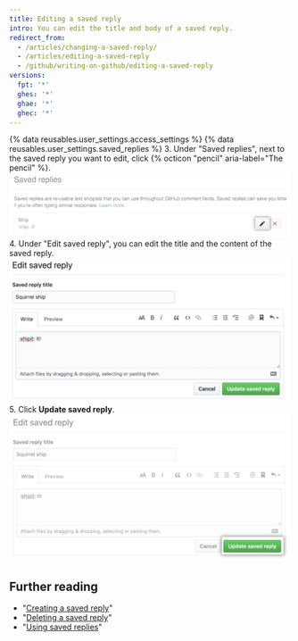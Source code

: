```yaml
---
title: Editing a saved reply
intro: You can edit the title and body of a saved reply.
redirect_from:
  - /articles/changing-a-saved-reply/
  - /articles/editing-a-saved-reply
  - /github/writing-on-github/editing-a-saved-reply
versions:
  fpt: '*'
  ghes: '*'
  ghae: '*'
  ghec: '*'
---
```

{% data reusables.user_settings.access_settings %}
{% data reusables.user_settings.saved_replies %}
3. Under "Saved replies", next to the saved reply you want to edit, click {% octicon "pencil" aria-label="The pencil" %}.  
![Edit a saved reply](/assets/images/help/settings/saved-replies-edit-existing.png)
4. Under "Edit saved reply", you can edit the title and the content of the saved reply.
![Edit title and content](/assets/images/help/settings/saved-replies-edit-existing-content.png)
5. Click **Update saved reply**.
![Update saved reply](/assets/images/help/settings/saved-replies-save-edit.png)

## Further reading

- "[Creating a saved reply](/articles/creating-a-saved-reply)"
- "[Deleting a saved reply](/articles/deleting-a-saved-reply)"
- "[Using saved replies](/articles/using-saved-replies)"
